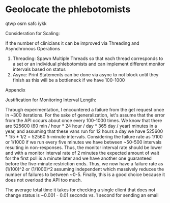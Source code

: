 # Geolocate the phlebotomists




qtwp osrn safc iykk

Consideration for Scaling: 

If the number of clinicians it can be improved via Threading and Asynchronous Operations 

1. Threading: Spawn Multiple Threads so that each thread corresponds to a set or an individual phlebotomists and can implement different monitor intervals based on status
2. Async: Print Statements can be done via async to not block until they finish as this will be a bottleneck if we have 100-1000 

Appendix 

Justification for Monitoring Interval Length: 

Through experimentation, I encountered a failure from the get request once in ~300 iterations. For the sake of generalization, let's assume that the error from the API occurs about once every 100-1000 times. We know that there are 525600 (60 min / hour * 24 hour / day * 365 day / year) minutes in a year, and assuming that these vans run for 12 hours a day we have 525600 * 1/5 * 1/2  = 52560 5-minute intervals. Considering the failure rate as 1/100 or 1/1000 if we run every five minutes we have between ~50-500 intervals resulting in non-responses. Thus, the monitor interval rate should be lower and with a monitor interval rate of 2 minutes the expected amount of wait for the first poll is a minute later and we have another one guaranteed before the five-minute restriction ends. Thus, we now have a failure rate as (1/100)^2 or (1/1000)^2 assuming independent which massively reduces the number of failures to between ~0-5. Finally, this is a good choice because it does not overload the API too much. 


The average total time it takes for checking a single client that does not change status is ~0.001 - 0.01 seconds vs. 1 second for sending an email
